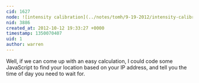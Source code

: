 ```yaml
---
cid: 1627
node: ![intensity calibration](../notes/tomh/9-19-2012/intensity-calibration)
nid: 3886
created_at: 2012-10-12 19:33:27 +0000
timestamp: 1350070407
uid: 1
author: warren
---
```


Well, if we can come up with an easy calculation, I could code some JavaScript to find your location based on your IP address, and tell you the time of day you need to wait for.